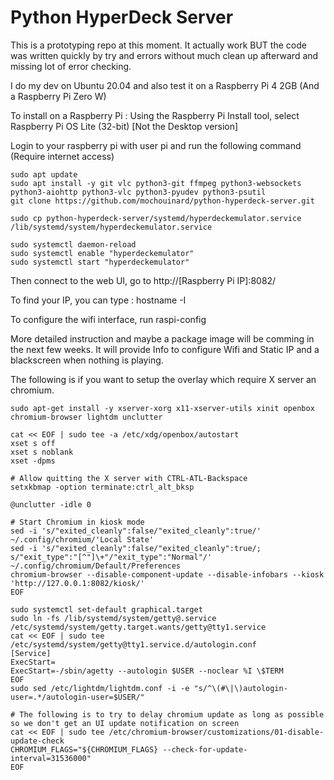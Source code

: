 # Python HyperDeck Server

This is a prototyping repo at this moment.  It actually work BUT the code was written quickly by try and errors without much clean up afterward and missing lot of error checking.

I do my dev on Ubuntu 20.04 and also test it on a Raspberry Pi 4 2GB (And a Raspberry Pi Zero W)

To install on a Raspberry Pi :
Using the Raspberry Pi Install tool, select Raspberry Pi OS Lite (32-bit) [Not the Desktop version]

Login to your raspberry pi with user pi and run the following command (Require internet access)
```console
sudo apt update
sudo apt install -y git vlc python3-git ffmpeg python3-websockets python3-aiohttp python3-vlc python3-pyudev python3-psutil
git clone https://github.com/mochouinard/python-hyperdeck-server.git

sudo cp python-hyperdeck-server/systemd/hyperdeckemulator.service /lib/systemd/system/hyperdeckemulator.service

sudo systemctl daemon-reload
sudo systemctl enable "hyperdeckemulator"
sudo systemctl start "hyperdeckemulator" 
```
Then connect to the web UI, go to http://[Raspberry Pi IP]:8082/

To find your IP, you can type : hostname -I

To configure the wifi interface, run raspi-config

More detailed instruction and maybe a package image will be comming in the next few weeks.  It will provide Info to configure Wifi and Static IP and a blackscreen when nothing is playing.

The following is if you want to setup the overlay which require X server an chromium.
```console
sudo apt-get install -y xserver-xorg x11-xserver-utils xinit openbox chromium-browser lightdm unclutter

cat << EOF | sudo tee -a /etc/xdg/openbox/autostart
xset s off
xset s noblank
xset -dpms

# Allow quitting the X server with CTRL-ATL-Backspace
setxkbmap -option terminate:ctrl_alt_bksp

@unclutter -idle 0

# Start Chromium in kiosk mode
sed -i 's/"exited_cleanly":false/"exited_cleanly":true/' ~/.config/chromium/'Local State'
sed -i 's/"exited_cleanly":false/"exited_cleanly":true/; s/"exit_type":"[^"]\+"/"exit_type":"Normal"/' ~/.config/chromium/Default/Preferences
chromium-browser --disable-component-update --disable-infobars --kiosk 'http://127.0.0.1:8082/kiosk/'
EOF

sudo systemctl set-default graphical.target
sudo ln -fs /lib/systemd/system/getty@.service /etc/systemd/system/getty.target.wants/getty@tty1.service
cat << EOF | sudo tee /etc/systemd/system/getty@tty1.service.d/autologin.conf
[Service]
ExecStart=
ExecStart=-/sbin/agetty --autologin $USER --noclear %I \$TERM
EOF
sudo sed /etc/lightdm/lightdm.conf -i -e "s/^\(#\|\)autologin-user=.*/autologin-user=$USER/"

# The following is to try to delay chromium update as long as possible so we don't get an UI update notification on screen
cat << EOF | sudo tee /etc/chromium-browser/customizations/01-disable-update-check
CHROMIUM_FLAGS="${CHROMIUM_FLAGS} --check-for-update-interval=31536000"
EOF


```
